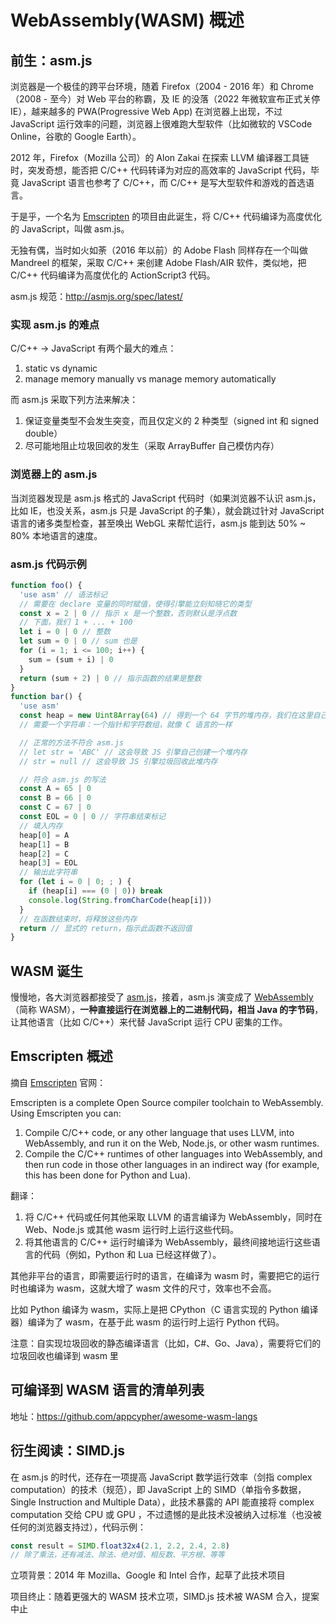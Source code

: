 # WebAssembly(WASM) 概述

## 前生：asm.js

浏览器是一个极佳的跨平台环境，随着 Firefox（2004 - 2016 年）和 Chrome（2008 - 至今）对 Web 平台的称霸，及 IE 的没落（2022 年微软宣布正式关停 IE），越来越多的 PWA(Progressive Web App) 在浏览器上出现，不过 JavaScript 运行效率的问题，浏览器上很难跑大型软件（比如微软的 VSCode Online，谷歌的 Google Earth）。

2012 年，Firefox（Mozilla 公司）的 Alon Zakai 在探索 LLVM 编译器工具链时，突发奇想，能否把 C/C++ 代码转译为对应的高效率的 JavaScript 代码，毕竟 JavaScript 语言也参考了 C/C++，而 C/C++ 是写大型软件和游戏的首选语言。

于是乎，一个名为 [Emscripten](https://github.com/emscripten-core/emscripten) 的项目由此诞生，将 C/C++ 代码编译为高度优化的 JavaScript，叫做 asm.js。

无独有偶，当时如火如荼（2016 年以前）的 Adobe Flash 同样存在一个叫做 Mandreel 的框架，采取 C/C++ 来创建 Adobe Flash/AIR 软件，类似地，把 C/C++ 代码编译为高度优化的 ActionScript3 代码。

asm.js 规范：<http://asmjs.org/spec/latest/>

### 实现 asm.js 的难点

C/C++ -> JavaScript 有两个最大的难点：

1. static vs dynamic
2. manage memory manually vs manage memory automatically

而 asm.js 采取下列方法来解决：

1. 保证变量类型不会发生突变，而且仅定义的 2 种类型（signed int 和 signed double）
2. 尽可能地阻止垃圾回收的发生（采取 ArrayBuffer 自己模仿内存）

### 浏览器上的 asm.js

当浏览器发现是 asm.js 格式的 JavaScript 代码时（如果浏览器不认识 asm.js，比如 IE，也没关系，asm.js 只是 JavaScript 的子集），就会跳过针对 JavaScript 语言的诸多类型检查，甚至唤出 WebGL 来帮忙运行，asm.js 能到达 50% ~ 80% 本地语言的速度。

### asm.js 代码示例

```js
function foo() {
  'use asm' // 语法标记
  // 需要在 declare 变量的同时赋值，使得引擎能立刻知晓它的类型
  const x = 2 | 0 // 指示 x 是一个整数，否则默认是浮点数
  // 下面，我们 1 + ... + 100
  let i = 0 | 0 // 整数
  let sum = 0 | 0 // sum 也是
  for (i = 1; i <= 100; i++) {
    sum = (sum + i) | 0
  }
  return (sum + 2) | 0 // 指示函数的结果是整数
}
function bar() {
  'use asm'
  const heap = new Uint8Array(64) // 得到一个 64 字节的堆内存，我们在这里自己管理此函数需要的内存，不让 JS 引擎的垃圾回收干预
  // 需要一个字符串：一个指针和字符数组，就像 C 语言的一样

  // 正常的方法不符合 asm.js
  // let str = 'ABC' // 这会导致 JS 引擎自己创建一个堆内存
  // str = null // 这会导致 JS 引擎垃圾回收此堆内存

  // 符合 asm.js 的写法
  const A = 65 | 0
  const B = 66 | 0
  const C = 67 | 0
  const EOL = 0 | 0 // 字符串结束标记
  // 填入内存
  heap[0] = A
  heap[1] = B
  heap[2] = C
  heap[3] = EOL
  // 输出此字符串
  for (let i = 0 | 0; ; ) {
    if (heap[i] === (0 | 0)) break
    console.log(String.fromCharCode(heap[i]))
  }
  // 在函数结束时，将释放这些内存
  return // 显式的 return，指示此函数不返回值
}
```

## WASM 诞生

慢慢地，各大浏览器都接受了 [asm.js](http://asmjs.org/)，接着，asm.js 演变成了 [WebAssembly](https://webassembly.org/)（简称 WASM），**一种直接运行在浏览器上的二进制代码，相当 Java 的字节码**，让其他语言（比如 C/C++）来代替 JavaScript 运行 CPU 密集的工作。

## Emscripten 概述

摘自 [Emscripten](https://emscripten.org/) 官网：

Emscripten is a complete Open Source compiler toolchain to WebAssembly. Using Emscripten you can:

1. Compile C/C++ code, or any other language that uses LLVM, into WebAssembly, and run it on the Web, Node.js, or other wasm runtimes.
2. Compile the C/C++ runtimes of other languages into WebAssembly, and then run code in those other languages in an indirect way (for example, this has been done for Python and Lua).

翻译：

1. 将 C/C++ 代码或任何其他采取 LLVM 的语言编译为 WebAssembly，同时在 Web、Node.js 或其他 wasm 运行时上运行这些代码。
2. 将其他语言的 C/C++ 运行时编译为 WebAssembly，最终间接地运行这些语言的代码（例如，Python 和 Lua 已经这样做了）。

其他非平台的语言，即需要运行时的语言，在编译为 wasm 时，需要把它的运行时也编译为 wasm，这就大增了 wasm 文件的尺寸，效率也不会高。

比如 Python 编译为 wasm，实际上是把 CPython（C 语言实现的 Python 编译器）编译为了 wasm，在基于此 wasm 的运行时上运行 Python 代码。

注意：自实现垃圾回收的静态编译语言（比如，C#、Go、Java），需要将它们的垃圾回收也编译到 wasm 里

## 可编译到 WASM 语言的清单列表

地址：<https://github.com/appcypher/awesome-wasm-langs>

## 衍生阅读：SIMD.js

在 asm.js 的时代，还存在一项提高 JavaScript 数学运行效率（剑指 complex computation）的技术（规范），即 JavaScript 上的 SIMD（单指令多数据，Single Instruction and Multiple Data），此技术暴露的 API 能直接将 complex computation 交给 CPU 或 GPU ，不过遗憾的是此技术没被纳入过标准（也没被任何的浏览器支持过），代码示例：

```js
const result = SIMD.float32x4(2.1, 2.2, 2.4, 2.8)
// 除了乘法，还有减法、除法、绝对值、相反数、平方根、等等
```

立项背景：2014 年 Mozilla、Google 和 Intel 合作，起草了此技术项目

项目终止：随着更强大的 WASM 技术立项，SIMD.js 技术被 WASM 合入，提案中止
